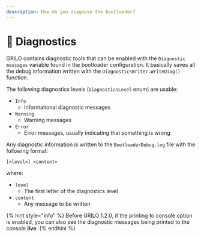 ```yaml
---
description: How do you diagnose the bootloader?
---
```


# 🦠 Diagnostics

GRILO contains diagnostic tools that can be enabled with the `Diagnostic messages` variable found in the bootloader configuration. It basically saves all the debug information written with the `DiagnosticsWriter.WriteDiag()` function.

The following diagnostics levels (`DiagnosticsLevel` enum) are usable:

* `Info`
  * Informational diagnostic messages
* `Warning`
  * Warning messages
* `Error`
  * Error messages, usually indicating that something is wrong

Any diagnostic information is written to the `BootloaderDebug.log` file with the following format:

```
[<level>] <content>
```

where:

* `level`
  * The first letter of the diagnostics level
* `content`
  * Any message to be written

{% hint style="info" %}
Before GRILO 1.2.0, if the printing to console option is enabled, you can also see the diagnostic messages being printed to the console **live**.
{% endhint %}
